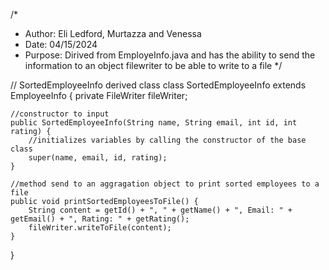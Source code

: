 /*
* Author: Eli Ledford, Murtazza and Venessa
* Date: 04/15/2024
* Purpose: Dirived from EmployeInfo.java and has the ability to send the information to an object filewriter to be able to write to a file
*/


// SortedEmployeeInfo derived class
class SortedEmployeeInfo extends EmployeeInfo {
	private FileWriter fileWriter;
	
    //constructor to input 
	public SortedEmployeeInfo(String name, String email, int id, int rating) {
        //initializes variables by calling the constructor of the base class
		super(name, email, id, rating);
    }
    
	//method send to an aggragation object to print sorted employees to a file
	public void printSortedEmployeesToFile() {
        String content = getId() + ", " + getName() + ", Email: " + getEmail() + ", Rating: " + getRating();
        fileWriter.writeToFile(content);
    }
}
